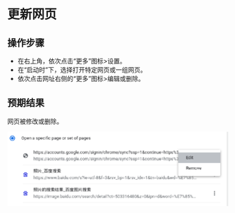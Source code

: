 # 更新网页

## 操作步骤

- 在右上角，依次点击“更多”图标>设置。
- 在“启动时”下，选择打开特定网页或一组网页。
- 依次点击网址右侧的“更多”图标>编辑或删除。

## 预期结果

网页被修改或删除。

![更新网页-1](./img/更新网页-1.png)
